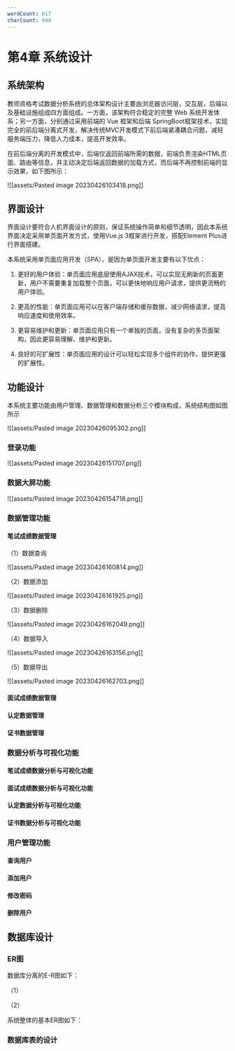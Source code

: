 ```yaml
---
wordCount: 617
charCount: 944
---
```


# 第4章 系统设计

## 系统架构

教师资格考试数据分析系统的总体架构设计主要由浏览器访问层，交互层，后端以及基础设施组成四方面组成。一方面，该架构符合稳定的完整 Web 系统开发体系；另一方面，分别通过采用前端的 Vue 框架和后端 SpringBoot框架技术，实现完全的前后端分离式开发，解决传统MVC开发模式下前后端紧凑耦合问题，减轻服务端压力，降低人力成本，提高开发效率。

在前后端分离的开发模式中，后端仅返回前端所需的数据，前端负责渲染HTML页面、路由等信息，并主动决定后端返回数据的加载方式，而后端不再控制前端的显示效果，如下图所示：

![[assets/Pasted image 20230426103418.png]]

## 界面设计

界面设计要符合人机界面设计的原则，保证系统操作简单和细节透明，因此本系统界面决定采用单页面开发方式，使用Vue.js 3框架进行开发，搭配Element Plus进行界面搭建。

本系统采用单页面应用开发（SPA），是因为单页面开发主要有以下优点：

1. 更好的用户体验：单页面应用底层使用AJAX技术，可以实现无刷新的页面更新，用户不需要重复加载整个页面，可以更快地响应用户请求，提供更流畅的用户体验。

2. 更高的性能：单页面应用可以在客户端存储和缓存数据，减少网络请求，提高响应速度和使用效率。

3. 更容易维护和更新：单页面应用只有一个单独的页面，没有复杂的多页面架构，因此更容易理解、维护和更新。

4. 良好的可扩展性：单页面应用的设计可以轻松实现多个组件的协作，提供更强的扩展性。

## 功能设计

本系统主要功能由用户管理、数据管理和数据分析三个模块构成，系统结构图如图所示

![[assets/Pasted image 20230426095302.png]]

### 登录功能

![[assets/Pasted image 20230426151707.png]]

### 数据大屏功能

![[assets/Pasted image 20230426154718.png]]

### 数据管理功能

#### 笔试成绩数据管理

（1）数据查询

![[assets/Pasted image 20230426160814.png]]

（2）数据添加

![[assets/Pasted image 20230426161925.png]]

（3）数据删除

![[assets/Pasted image 20230426162049.png]]

（4）数据导入

![[assets/Pasted image 20230426163156.png]]

（5）数据导出

![[assets/Pasted image 20230426162703.png]]

#### 面试成绩数据管理



#### 认定数据管理



#### 证书数据管理



### 数据分析与可视化功能

#### 笔试成绩数据分析与可视化功能





#### 面试成绩数据分析与可视化功能



#### 认定数据分析与可视化功能



#### 证书数据分析与可视化功能


### 用户管理功能

#### 查询用户


#### 添加用户


#### 修改密码


#### 删除用户




## 数据库设计

### ER图

数据库分离的E-R图如下：

（1）



（2）





系统整体的基本ER图如下：




### 数据库表的设计

